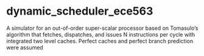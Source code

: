 # dynamic_scheduler_ece563

A simulator for an out-of-order super-scalar processor based on Tomasulo’s algorithm that fetches, dispatches, and issues N instructions per cycle with integrated two level caches. 
Perfect caches and perfect branch prediction were assumed
